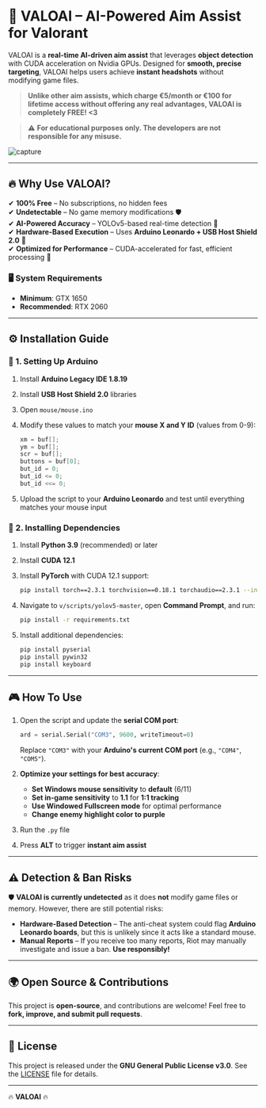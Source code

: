 # 🎯 VALOAI – AI-Powered Aim Assist for Valorant  

VALOAI is a **real-time AI-driven aim assist** that leverages **object detection** with CUDA acceleration on Nvidia GPUs. Designed for **smooth, precise targeting**, VALOAI helps users achieve **instant headshots** without modifying game files.  

> **Unlike other aim assists, which charge €5/month or €100 for lifetime access without offering any real advantages, VALOAI is completely FREE! <3**  

> ⚠️ **For educational purposes only. The developers are not responsible for any misuse.**

![capture](https://github.com/user-attachments/assets/a2f6f9f7-64ed-4b29-97c7-d3d3e02c27e4)

---

## 🔥 Why Use VALOAI?  

✔ **100% Free** – No subscriptions, no hidden fees  
✔ **Undetectable** – No game memory modifications 🛡️  
✔ **AI-Powered Accuracy** – YOLOv5-based real-time detection 🎯  
✔ **Hardware-Based Execution** – Uses **Arduino Leonardo + USB Host Shield 2.0** 🔌  
✔ **Optimized for Performance** – CUDA-accelerated for fast, efficient processing 🚀  

### 🖥️ System Requirements  
- **Minimum**: GTX 1650  
- **Recommended**: RTX 2060  

---

## ⚙️ Installation Guide  

### 🔹 1. Setting Up Arduino  
1. Install **Arduino Legacy IDE 1.8.19**  
2. Install **USB Host Shield 2.0** libraries  
3. Open `mouse/mouse.ino`  
4. Modify these values to match your **mouse X and Y ID** (values from 0-9):  

   ```cpp
   xm = buf[];
   ym = buf[];
   scr = buf[];
   buttons = buf[0];
   but_id = 0;
   but_id <= 0;
   but_id <<= 0;
   ```

5. Upload the script to your **Arduino Leonardo** and test until everything matches your mouse input  

### 🔹 2. Installing Dependencies  
1. Install **Python 3.9** (recommended) or later  
2. Install **CUDA 12.1**  
3. Install **PyTorch** with CUDA 12.1 support:  

   ```bash
   pip install torch==2.3.1 torchvision==0.18.1 torchaudio==2.3.1 --index-url https://download.pytorch.org/whl/cu121
   ```  

4. Navigate to `v/scripts/yolov5-master`, open **Command Prompt**, and run:  

   ```bash
   pip install -r requirements.txt
   ```  

5. Install additional dependencies:  

   ```bash
   pip install pyserial  
   pip install pywin32  
   pip install keyboard  
   ```

---

## 🎮 How To Use  

1. Open the script and update the **serial COM port**:  

   ```python
   ard = serial.Serial("COM3", 9600, writeTimeout=0)
   ```  

   Replace `"COM3"` with your **Arduino's current COM port** (e.g., `"COM4"`, `"COM5"`).  

2. **Optimize your settings for best accuracy**:  
   - **Set Windows mouse sensitivity** to **default** (6/11)  
   - **Set in-game sensitivity** to **1.1** for **1:1 tracking**  
   - **Use Windowed Fullscreen mode** for optimal performance
   - **Change enemy highlight color to purple**  

3. Run the `.py` file  
4. Press **ALT** to trigger **instant aim assist**  

---

## ⚠️ Detection & Ban Risks  

🛡️ **VALOAI is currently undetected** as it does **not** modify game files or memory. However, there are still potential risks:  

- **Hardware-Based Detection** – The anti-cheat system could flag **Arduino Leonardo boards**, but this is unlikely since it acts like a standard mouse.  
- **Manual Reports** – If you receive too many reports, Riot may manually investigate and issue a ban. **Use responsibly!**  

---

## 🌍 Open Source & Contributions  

This project is **open-source**, and contributions are welcome! Feel free to **fork, improve, and submit pull requests**.

---

## 📜 License  

This project is released under the **GNU General Public License v3.0**. See the [LICENSE](LICENSE) file for details.  

---

🔥 **VALOAI** 🔥  
